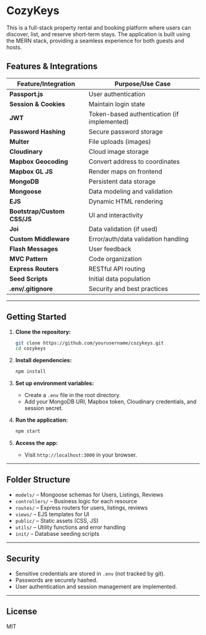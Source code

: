 # CozyKeys
This is a full-stack property rental and booking platform where users can discover, list, and reserve short-term stays. The application is built using the MERN stack, providing a seamless experience for both guests and hosts.


## Features & Integrations

| Feature/Integration         | Purpose/Use Case                                      |
|----------------------------|-------------------------------------------------------|
| **Passport.js**            | User authentication                                   |
| **Session & Cookies**      | Maintain login state                                  |
| **JWT**                    | Token-based authentication (if implemented)           |
| **Password Hashing**       | Secure password storage                               |
| **Multer**                 | File uploads (images)                                 |
| **Cloudinary**             | Cloud image storage                                   |
| **Mapbox Geocoding**       | Convert address to coordinates                        |
| **Mapbox GL JS**           | Render maps on frontend                               |
| **MongoDB**                | Persistent data storage                               |
| **Mongoose**               | Data modeling and validation                          |
| **EJS**                    | Dynamic HTML rendering                                |
| **Bootstrap/Custom CSS/JS**| UI and interactivity                                  |
| **Joi**                    | Data validation (if used)                             |
| **Custom Middleware**      | Error/auth/data validation handling                   |
| **Flash Messages**         | User feedback                                         |
| **MVC Pattern**            | Code organization                                     |
| **Express Routers**        | RESTful API routing                                   |
| **Seed Scripts**           | Initial data population                               |
| **.env/.gitignore**        | Security and best practices                           |

---

## Getting Started

1. **Clone the repository:**
   ```bash
   git clone https://github.com/yourusername/cozykeys.git
   cd cozykeys
   ```

2. **Install dependencies:**
   ```bash
   npm install
   ```

3. **Set up environment variables:**
   - Create a `.env` file in the root directory.
   - Add your MongoDB URI, Mapbox token, Cloudinary credentials, and session secret.

4. **Run the application:**
   ```bash
   npm start
   ```

5. **Access the app:**
   - Visit `http://localhost:3000` in your browser.

---

## Folder Structure

- `models/` – Mongoose schemas for Users, Listings, Reviews
- `controllers/` – Business logic for each resource
- `routes/` – Express routers for users, listings, reviews
- `views/` – EJS templates for UI
- `public/` – Static assets (CSS, JS)
- `utils/` – Utility functions and error handling
- `init/` – Database seeding scripts

---

## Security

- Sensitive credentials are stored in `.env` (not tracked by git).
- Passwords are securely hashed.
- User authentication and session management are implemented.

---

## License

MIT
